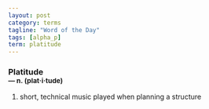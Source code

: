 ```yaml
---
layout: post
category: terms
tagline: "Word of the Day"
tags: [alpha_p]
term: platitude
---
```


<h3>Platitude<br/> <small>&mdash; n. (plat<span>&middot;</span>i<span>&middot;</span>tude)</small></h3>
<p><ol>
<li>short, technical music played when planning a structure</li>
</ol></p>
